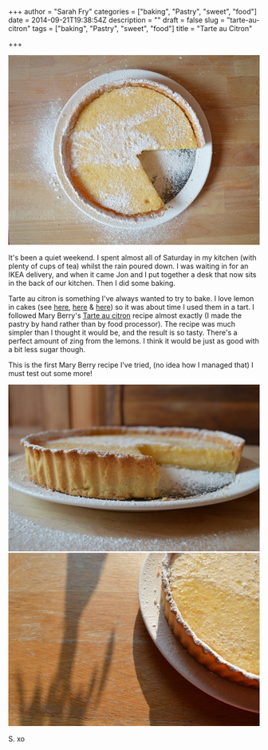 +++
author = "Sarah Fry"
categories = ["baking", "Pastry", "sweet", "food"]
date = 2014-09-21T19:38:54Z
description = ""
draft = false
slug = "tarte-au-citron"
tags = ["baking", "Pastry", "sweet", "food"]
title = "Tarte au Citron"

+++


![tarte au citron](/images/2014/Sep/DSC_0311.JPG)

It's been a quiet weekend. I spent almost all of Saturday in my kitchen (with plenty of cups of tea) whilst the rain poured down. I was waiting in for an IKEA delivery, and when it came Jon and I put together a desk that now sits in the back of our kitchen. Then I did some baking.

Tarte au citron is something I've always wanted to try to bake. I love lemon in cakes (see [here](https://yayfryday.com/post/iced-lemon-drizzle-cupcakes/), [here](https://yayfryday.com/post/lemon-poppy-seed-cupcakes/) & [here](https://yayfryday.com/post/lemon-drizzle-cake/)) so it was about time I used them in a tart. I followed Mary Berry's [Tarte au citron](http://www.bbc.co.uk/food/recipes/tarte_au_citron_94480) recipe almost exactly (I made the pastry by hand rather than by food processor). The recipe was much simpler than I thought it would be, and the result is so tasty. There's a perfect amount of zing from the lemons. I think it would be just as good with a bit less sugar though.

This is the first Mary Berry recipe I've tried, (no idea how I managed that) I must test out some more!

![tarte au citron2](/images/2014/Sep/DSC_0316.JPG)
![tarte au citron3](/images/2014/Sep/DSC_0329.JPG)

S. xo

